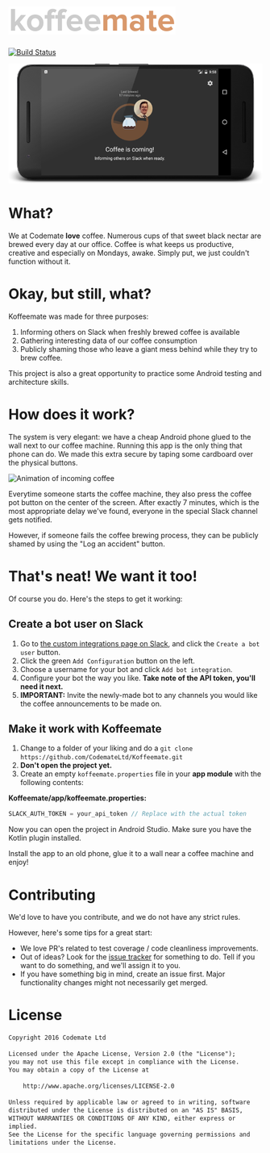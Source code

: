 # ![Koffeemate Logo](https://raw.githubusercontent.com/CodemateLtd/Koffeemate/master/art/koffeemate_logo.png)

[![Build Status](https://travis-ci.org/CodemateLtd/Koffeemate.svg?branch=master)](https://travis-ci.org/CodemateLtd/Koffeemate)

![Koffeemate Screenshot](https://github.com/CodemateLtd/Koffeemate/blob/master/art/screenshot_coffee_incoming.png)

# What?
We at Codemate **love** coffee. Numerous cups of that sweet black nectar are brewed every day at our office. Coffee is what keeps us productive, creative and especially on Mondays, awake. Simply put, we just couldn't function without it.

# Okay, but still, what?
Koffeemate was made for three purposes:

1. Informing others on Slack when freshly brewed coffee is available
2. Gathering interesting data of our coffee consumption
3. Publicly shaming those who leave a giant mess behind while they try to brew coffee.

This project is also a great opportunity to practice some Android testing and architecture skills. 

# How does it work?
The system is very elegant: we have a cheap Android phone glued to the wall next to our coffee machine. Running this app is the only thing that phone can do. We made this extra secure by taping some cardboard over the physical buttons.

![Animation of incoming coffee](https://github.com/CodemateLtd/Koffeemate/blob/master/art/coffee_incoming_animation.gif?raw=true)

Everytime someone starts the coffee machine, they also press the coffee pot button on the center of the screen. After exactly 7 minutes, which is the most appropriate delay we've found, everyone in the special Slack channel gets notified. 

However, if someone fails the coffee brewing process, they can be publicly shamed by using the "Log an accident" button.

# That's neat! We want it too!
Of course you do. Here's the steps to get it working:

## Create a bot user on Slack
1. Go to [the custom integrations page on Slack](https://api.slack.com/custom-integrations), and click the ```Create a bot user``` button.
2. Click the green ```Add Configuration``` button on the left.
3. Choose a username for your bot and click ```Add bot integration```.
4. Configure your bot the way you like. **Take note of the API token, you'll need it next.**
5. **IMPORTANT:** Invite the newly-made bot to any channels you would like the coffee announcements to be made on.

## Make it work with Koffeemate
1. Change to a folder of your liking and do a ```git clone https://github.com/CodemateLtd/Koffeemate.git```
2. **Don't open the project yet.**
3. Create an empty ```koffeemate.properties``` file in your **app module** with the following contents:

**Koffeemate/app/koffeemate.properties:**
```groovy
SLACK_AUTH_TOKEN = your_api_token // Replace with the actual token
```

Now you can open the project in Android Studio. Make sure you have the Kotlin plugin installed.

Install the app to an old phone, glue it to a wall near a coffee machine and enjoy!

# Contributing

We'd love to have you contribute, and we do not have any strict rules.

However, here's some tips for a great start:

* We love PR's related to test coverage / code cleanliness improvements.
* Out of ideas? Look for the [issue tracker](https://github.com/CodemateLtd/Koffeemate/issues) for something to do. Tell if you want to do something, and we'll assign it to you.
* If you have something big in mind, create an issue first. Major functionality changes might not necessarily get merged.

# License

```
Copyright 2016 Codemate Ltd

Licensed under the Apache License, Version 2.0 (the "License");
you may not use this file except in compliance with the License.
You may obtain a copy of the License at

    http://www.apache.org/licenses/LICENSE-2.0

Unless required by applicable law or agreed to in writing, software
distributed under the License is distributed on an "AS IS" BASIS,
WITHOUT WARRANTIES OR CONDITIONS OF ANY KIND, either express or implied.
See the License for the specific language governing permissions and
limitations under the License.
```
